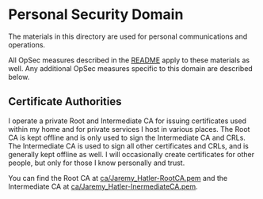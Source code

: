 # Personal Security Domain

The materials in this directory are used for personal communications and operations.

All OpSec measures described in the [README](../README.md) apply to these materials as well.
Any additional OpSec measures specific to this domain are described below.

## Certificate Authorities
I operate a private Root and Intermediate CA for issuing certificates used within my home and
for private services I host in various places. The Root CA is kept offline and is only used to
sign the Intermediate CA and CRLs. The Intermediate CA is used to sign all other certificates
and CRLs, and is generally kept offline as well. I will occasionally create certificates for
other people, but only for those I know personally and trust.

You can find the Root CA at [ca/Jaremy_Hatler-RootCA.pem](ca/Jaremy_Hatler-RootCA.pem) and the
Intermediate CA at [ca/Jaremy_Hatler-InermediateCA.pem](ca/Jaremy_Hatler-InermediateCA.pem).
